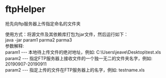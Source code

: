 # ftpHelper
抢先向ftp服务器上传指定命名的文件夹  

使用方式：将源文件及其依赖库打包为jar文件，然后运行如下：  
java -jar param1 parma2 parma3  
参数解释:   
param1 --- 本地待上传文件的绝对地址，例如: C:\Users\jeave\Desktop\test.xls  
param2 --- 指定FTP服务器上接收文件的一个独一无二的文件夹名字，例如: 20190907-20190911  
param2 --- 指定上传的文件在FTP服务器上的名字，例如: testname.xls 

